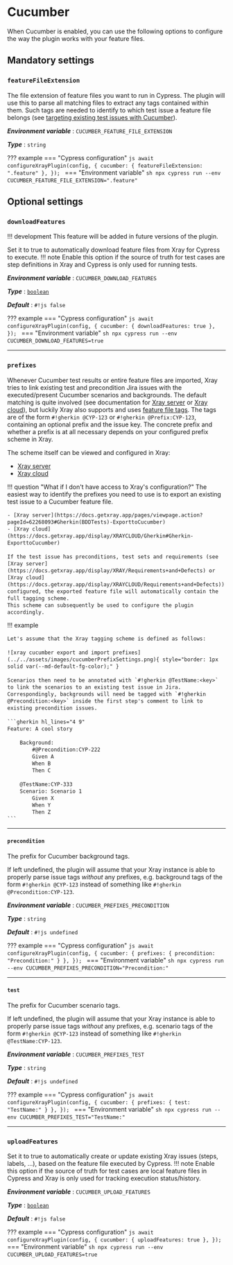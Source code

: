 # Cucumber

When Cucumber is enabled, you can use the following options to configure the way the plugin works with your feature files.

## Mandatory settings

### `featureFileExtension`

The file extension of feature files you want to run in Cypress.
The plugin will use this to parse all matching files to extract any tags contained within them.
Such tags are needed to identify to which test issue a feature file belongs (see [targeting existing test issues with Cucumber](../guides/targetingExistingIssues.md#reuse-cucumber-issues)).

***Environment variable***
: `CUCUMBER_FEATURE_FILE_EXTENSION`

***Type***
: `string`

??? example
    === "Cypress configuration"
        ```js
        await configureXrayPlugin(config, {
            cucumber: {
                featureFileExtension: ".feature"
            },
        });
        ```
    === "Environment variable"
        ```sh
        npx cypress run --env CUCUMBER_FEATURE_FILE_EXTENSION=".feature"
        ```

## Optional settings

### `downloadFeatures`

!!! development
    This feature will be added in future versions of the plugin.

Set it to true to automatically download feature files from Xray for Cypress to execute.
!!! note
    Enable this option if the source of truth for test cases are step definitions in Xray and Cypress is only used for running tests.

***Environment variable***
: `CUCUMBER_DOWNLOAD_FEATURES`

***Type***
: [`boolean`](types.md#boolean)

***Default***
: `#!js false`

??? example
    === "Cypress configuration"
        ```js
        await configureXrayPlugin(config, {
            cucumber: {
                downloadFeatures: true
            },
        });
        ```
    === "Environment variable"
        ```sh
        npx cypress run --env CUCUMBER_DOWNLOAD_FEATURES=true
        ```

<hr/>

### `prefixes`

Whenever Cucumber test results or entire feature files are imported, Xray tries to link existing test and precondition Jira issues with the executed/present Cucumber scenarios and backgrounds.
The default matching is quite involved (see documentation for [Xray server](https://docs.getxray.app/display/XRAY/Importing+Cucumber+Tests+-+REST) or [Xray cloud](https://docs.getxray.app/display/XRAYCLOUD/Importing+Cucumber+Tests+-+REST)), but luckily Xray also supports and uses [feature file tags](https://cucumber.io/docs/cucumber/api/?lang=java#tags).
The tags are of the form `#!gherkin @CYP-123` or `#!gherkin @Prefix:CYP-123`, containing an optional prefix and the issue key.
The concrete prefix and whether a prefix is at all necessary depends on your configured prefix scheme in Xray.

The scheme itself can be viewed and configured in Xray:

- [Xray server](https://docs.getxray.app/display/XRAY/Miscellaneous#Miscellaneous-CucumberExportPrefixes)
- [Xray cloud](https://docs.getxray.app/display/XRAYCLOUD/Global+Settings%3A+Cucumber)

!!! question "What if I don't have access to Xray's configuration?"
    The easiest way to identify the prefixes you need to use is to export an existing test issue to a Cucumber feature file.

    - [Xray server](https://docs.getxray.app/pages/viewpage.action?pageId=62268093#Gherkin(BDDTests)-ExporttoCucumber)
    - [Xray cloud](https://docs.getxray.app/display/XRAYCLOUD/Gherkin#Gherkin-ExporttoCucumber)

    If the test issue has preconditions, test sets and requirements (see [Xray server](https://docs.getxray.app/display/XRAY/Requirements+and+Defects) or [Xray cloud](https://docs.getxray.app/display/XRAYCLOUD/Requirements+and+Defects)) configured, the exported feature file will automatically contain the full tagging scheme.
    This scheme can subsequently be used to configure the plugin accordingly.

!!! example

    Let's assume that the Xray tagging scheme is defined as follows:

    ![xray cucumber export and import prefixes](../../assets/images/cucumberPrefixSettings.png){ style="border: 1px solid var(--md-default-fg-color);" }

    Scenarios then need to be annotated with `#!gherkin @TestName:<key>` to link the scenarios to an existing test issue in Jira.
    Correspondingly, backgrounds will need be tagged with `#!gherkin @Precondition:<key>` inside the first step's comment to link to existing precondition issues.

    ```gherkin hl_lines="4 9"
    Feature: A cool story

        Background:
            #@Precondition:CYP-222
            Given A
            When B
            Then C

        @TestName:CYP-333
        Scenario: Scenario 1
            Given X
            When Y
            Then Z
    ```

<hr/>

#### `precondition`

The prefix for Cucumber background tags.

If left undefined, the plugin will assume that your Xray instance is able to properly parse issue tags _without_ any prefixes, e.g. background tags of the form `#!gherkin @CYP-123` instead of something like `#!gherkin @Precondition:CYP-123`.

***Environment variable***
: `CUCUMBER_PREFIXES_PRECONDITION`

***Type***
: `string`

***Default***
: `#!js undefined`

??? example
    === "Cypress configuration"
        ```js
        await configureXrayPlugin(config, {
            cucumber: {
                prefixes: {
                    precondition: "Precondition:"
                }
            },
        });
        ```
    === "Environment variable"
        ```sh
        npx cypress run --env CUCUMBER_PREFIXES_PRECONDITION="Precondition:"
        ```

<hr/>

#### `test`

The prefix for Cucumber scenario tags.

If left undefined, the plugin will assume that your Xray instance is able to properly parse issue tags _without_ any prefixes, e.g. scenario tags of the form `#!gherkin @CYP-123` instead of something like `#!gherkin @TestName:CYP-123`.

***Environment variable***
: `CUCUMBER_PREFIXES_TEST`

***Type***
: `string`

***Default***
: `#!js undefined`

??? example
    === "Cypress configuration"
        ```js
        await configureXrayPlugin(config, {
            cucumber: {
                prefixes: {
                    test: "TestName:"
                }
            },
        });
        ```
    === "Environment variable"
        ```sh
        npx cypress run --env CUCUMBER_PREFIXES_TEST="TestName:"
        ```

<hr/>

### `uploadFeatures`

Set it to true to automatically create or update existing Xray issues (steps, labels, ...), based on the feature file executed by Cypress.
!!! note
    Enable this option if the source of truth for test cases are local feature files in Cypress and Xray is only used for tracking execution status/history.

***Environment variable***
: `CUCUMBER_UPLOAD_FEATURES`

***Type***
: [`boolean`](types.md#boolean)

***Default***
: `#!js false`

??? example
    === "Cypress configuration"
        ```js
        await configureXrayPlugin(config, {
            cucumber: {
                uploadFeatures: true
            },
        });
        ```
    === "Environment variable"
        ```sh
        npx cypress run --env CUCUMBER_UPLOAD_FEATURES=true
        ```
